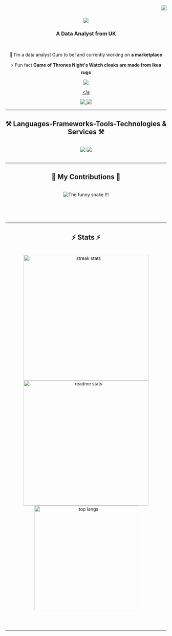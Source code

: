 <img align="right" src="https://visitor-badge.laobi.icu/badge?page_id=salesp07.salesp07" />

<h1 align="center">
    <img src="https://readme-typing-svg.herokuapp.com/?font=Righteous&size=35&center=true&vCenter=true&width=500&height=70&duration=4000&lines=👋+Hello+World+👋;+Data+in+the+Cloud!!!;+This+is+Mohamed!;" />
</h1>

<h3 align="center">A Data Analyst from UK </h3>

<br/>

<div align="center">
 
 🔭 I’m a data analyst Guro to be! and currently working on **a marketplace**
 
⚡ Fun fact **Game of Thrones Night's Watch cloaks are made from Ikea rugs**

 </div>
 
<div align="center"> 
  <a href="mailto:mohamed.se9@outlook.com">
 <img src="https://cdn0.iconfinder.com/data/icons/logos-microsoft-office-365/128/Microsoft_Office-07-30.png"/>
  
  </a

<a href="https://mohamed.github.io">
     <img src="https://img.shields.io/badge/Portfolio-green"/>
  </a

<a href="https://linkedin.com/in/mohamed-sales-muniz" target="_blank">
     <img src="https://img.shields.io/badge/LinkedIn-blue"/>
  </a
 
</div>

 <hr/>
 
<h2 align="center">⚒️ Languages-Frameworks-Tools-Technologies & Services ⚒️</h2>
<br/>
<div align="center">
    <img src="https://skillicons.dev/icons?i=vscode,visualstudio,github,git,r,linux" />
    <img src="https://skillicons.dev/icons?i=python,mysql,aws,azure,gcp,ai" /><br>
</div>

<br/>
<hr/>

<div align="center">
  <h2>🐍 My Contributions 🐍</h2>
  <br>
  <img alt="The funny snake !!!" src="https://raw.githubusercontent.com/datab9/datab9/output/github-contribution-grid-snake.svg" />
  
  <br/><br/><br/>
</div>

<hr/>

<h2 align="center">⚡ Stats ⚡</h2>
<br>
<div align=center>
  <img width=390 src="https://github-readme-streak-stats-datab9.vercel.app/?user=datab9&count_private=true&theme=react&border_radius=10" alt="streak stats"/>
  <img width=390 src="https://github-readme-stats-datab9.vercel.app/api?username=datab9&count_private=true&show_icons=true&theme=react&rank_icon=github&border_radius=10" alt="readme stats" />
  <br/>
  <img width=325 align="center" src="https://github-readme-stats-datab9.vercel.app/api/top-langs/?username=datab9&hide=HTML&langs_count=8&layout=compact&theme=react&border_radius=10&size_weight=0.5&count_weight=0.5&exclude_repo=github-readme-stats" alt="top langs" />
</div>

<br/><br/>

<hr/>

<br/>

<div align="center">

<br/>
